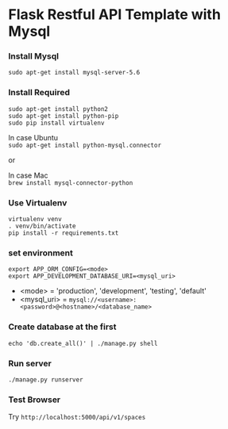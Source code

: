 # Flask Restful API Template with Mysql

### Install Mysql

`sudo apt-get install mysql-server-5.6`


### Install Required

```
sudo apt-get install python2
sudo apt-get install python-pip
sudo pip install virtualenv
```


In case Ubuntu  
`sudo apt-get install python-mysql.connector`

or 

In case Mac  
`brew install mysql-connector-python`


### Use Virtualenv

```
virtualenv venv
. venv/bin/activate
pip install -r requirements.txt
```

### set environment

```
export APP_ORM_CONFIG=<mode>
export APP_DEVELOPMENT_DATABASE_URI=<mysql_uri>
```
* \<mode\> = 'production', 'development', 'testing', 'default'
* \<mysql_uri\> = `mysql://<username>:<password>@<hostname>/<database_name>`


### Create database at the first

`echo 'db.create_all()' | ./manage.py shell`


### Run server

`./manage.py runserver`


### Test Browser

Try `http://localhost:5000/api/v1/spaces`
